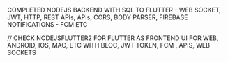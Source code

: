 COMPLETED NODEJS BACKEND WITH SQL TO FLUTTER - WEB SOCKET, JWT, HTTP, REST APIs, APIs, CORS, BODY PARSER, FIREBASE NOTIFICATIONS - FCM ETC

//
CHECK NODEJSFLUTTER2 FOR FLUTTER AS FRONTEND UI FOR WEB, ANDROID, IOS, MAC, ETC WITH BLOC, JWT TOKEN, FCM , APIS, WEB SOCKETS
